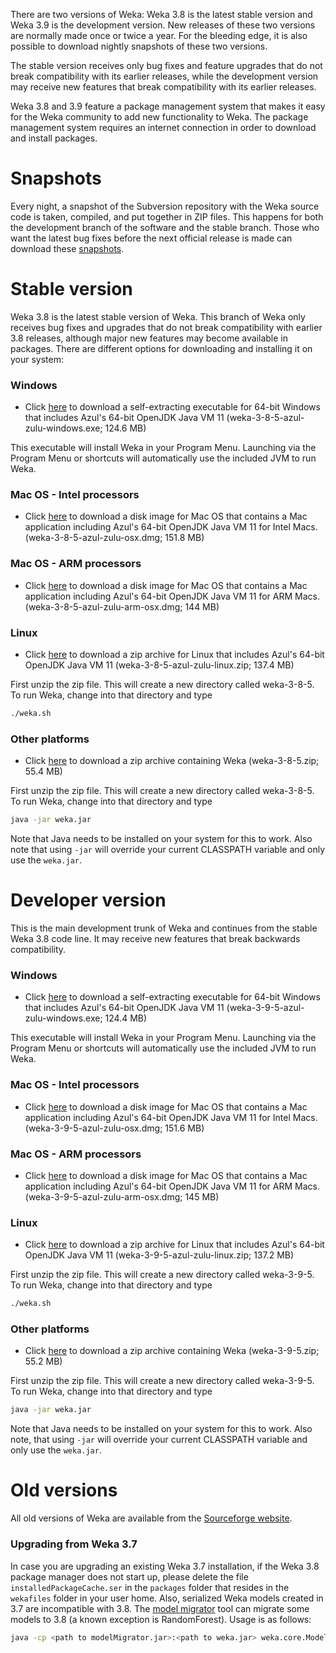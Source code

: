 
There are two versions of Weka: Weka 3.8 is the latest stable version
and Weka 3.9 is the development version. New releases of these two versions
are normally made once or twice a year. For the bleeding edge, it is
also possible to download nightly snapshots of these two versions. 

The stable version receives only bug fixes and feature upgrades that
do not break compatibility with its earlier releases, while the
development version may receive new features that break compatibility
with its earlier releases.

Weka 3.8 and 3.9 feature a package management system that makes it
easy for the Weka community to add new functionality to Weka. The
package management system requires an internet connection in order to
download and install packages.

# Snapshots
              
Every night, a snapshot of the Subversion repository with the Weka
source code is taken, compiled, and put together in ZIP files. This
happens for both the development branch of the software and the stable
branch.  Those who want the latest bug fixes before the next official
release is made can download these
[snapshots](https://www.cs.waikato.ac.nz/~ml/weka/snapshots/weka_snapshots.html).

# Stable version

Weka 3.8 is the latest stable version of Weka. This branch of Weka
only receives bug fixes and upgrades that do not break compatibility
with earlier 3.8 releases, although major new features may become
available in packages.  There are different options for downloading
and installing it on your system:

### Windows

* Click
[here](https://prdownloads.sourceforge.net/weka/weka-3-8-5-azul-zulu-windows.exe)
to download a self-extracting executable for 64-bit Windows that
includes Azul's 64-bit OpenJDK Java VM 11 (weka-3-8-5-azul-zulu-windows.exe; 124.6 MB)

This executable will install Weka in your Program Menu. Launching via the Program
Menu or shortcuts will automatically use the included JVM to run Weka.

### Mac OS - Intel processors
                  
* Click
[here](https://prdownloads.sourceforge.net/weka/weka-3-8-5-azul-zulu-osx.dmg)
to download a disk image for Mac OS that contains a
Mac application including Azul's 64-bit OpenJDK Java VM 11 for Intel Macs.
(weka-3-8-5-azul-zulu-osx.dmg; 151.8 MB)

### Mac OS - ARM processors
                  
* Click
[here](https://prdownloads.sourceforge.net/weka/weka-3-8-5-azul-zulu-arm-osx.dmg)
to download a disk image for Mac OS that contains a
Mac application including Azul's 64-bit OpenJDK Java VM 11 for ARM Macs.
(weka-3-8-5-azul-zulu-arm-osx.dmg; 144 MB)

### Linux

* Click
[here](https://prdownloads.sourceforge.net/weka/weka-3-8-5-azul-zulu-linux.zip)
to download a zip archive for Linux that includes Azul's 64-bit OpenJDK Java VM 11
(weka-3-8-5-azul-zulu-linux.zip; 137.4 MB)

First unzip the zip file. This will create a new directory called
weka-3-8-5. To run Weka, change into that directory and type

``` bash
./weka.sh
```

### Other platforms

* Click [here](https://prdownloads.sourceforge.net/weka/weka-3-8-5.zip)
 to download a zip archive containing Weka (weka-3-8-5.zip; 55.4 MB)

First unzip the zip file. This will create a new directory called
weka-3-8-5. To run Weka, change into that directory and type

``` bash
java -jar weka.jar
```

Note that Java needs to be installed on your system for this to
work. Also note that using `-jar` will override your current
CLASSPATH variable and only use the `weka.jar`.

# Developer version

This is the main development trunk of Weka and continues from the stable Weka 3.8 code line. It
may receive new features that break backwards compatibility.

### Windows

* Click
[here](https://prdownloads.sourceforge.net/weka/weka-3-9-5-azul-zulu-windows.exe)
to download a self-extracting executable for 64-bit Windows that
includes Azul's 64-bit OpenJDK Java VM 11 (weka-3-9-5-azul-zulu-windows.exe; 124.4 MB)

This executable will install Weka in your Program Menu. Launching via the Program
Menu or shortcuts will automatically use the included JVM to run Weka.


### Mac OS - Intel processors
                  
* Click
[here](https://prdownloads.sourceforge.net/weka/weka-3-9-5-azul-zulu-osx.dmg)
to download a disk image for Mac OS that contains a
Mac application including Azul's 64-bit OpenJDK Java VM 11 for Intel Macs.
(weka-3-9-5-azul-zulu-osx.dmg; 151.6 MB)

### Mac OS - ARM processors
                  
* Click
[here](https://prdownloads.sourceforge.net/weka/weka-3-9-5-azul-zulu-arm-osx.dmg)
to download a disk image for Mac OS that contains a
Mac application including Azul's 64-bit OpenJDK Java VM 11 for ARM Macs.
(weka-3-9-5-azul-zulu-arm-osx.dmg; 145 MB)

### Linux

* Click
[here](https://prdownloads.sourceforge.net/weka/weka-3-9-5-azul-zulu-linux.zip)
to download a zip archive for Linux that includes Azul's 64-bit OpenJDK Java VM 11
(weka-3-9-5-azul-zulu-linux.zip; 137.2 MB)

First unzip the zip file. This will create a new directory called
weka-3-9-5. To run Weka, change into that directory and type

``` bash
./weka.sh
```

### Other platforms

* Click [here](https://prdownloads.sourceforge.net/weka/weka-3-9-5.zip)
 to download a zip archive containing Weka (weka-3-9-5.zip; 55.2 MB)

First unzip the zip file. This will create a new directory called
weka-3-9-5. To run Weka, change into that directory and type

``` bash
java -jar weka.jar
```

Note that Java needs to be installed on your system for this to
work. Also note, that using `-jar` will override your current
CLASSPATH variable and only use the `weka.jar`.


# Old versions

All old versions of Weka are available from the [Sourceforge
website](https://sourceforge.net/projects/weka/).

### Upgrading from Weka 3.7

In case you are upgrading an existing Weka 3.7 installation, if the
Weka 3.8 package manager does not start up, please delete the file
`installedPackageCache.ser` in the `packages` folder that resides in
the `wekafiles` folder in your user home. Also, serialized Weka models
created in 3.7 are incompatible with 3.8. The [model
migrator](https://www.cs.waikato.ac.nz/~ml/weka/modelMigrator.jar)
tool can migrate some models to 3.8 (a known
exception is RandomForest). Usage is as follows:

``` bash 
java -cp <path to modelMigrator.jar>:<path to weka.jar> weka.core.ModelMigrator -i <path to old serialized weka mode> -o <upgraded model file name>
```
